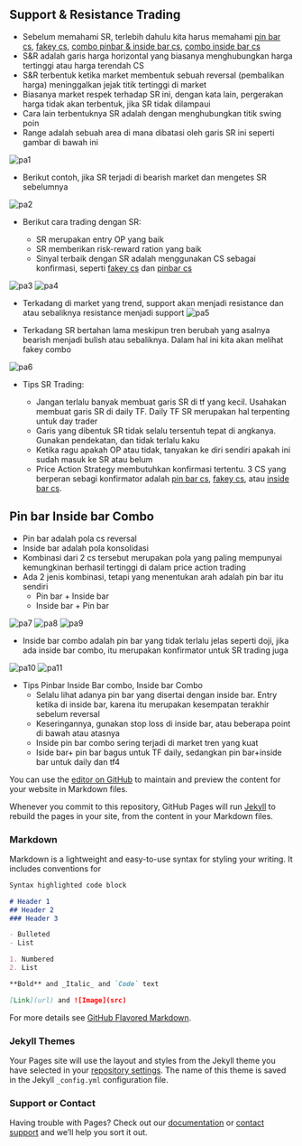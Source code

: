 ## Support & Resistance Trading

* Sebelum memahami SR, terlebih dahulu kita harus memahami [pin bar cs](), [fakey cs](), [combo pinbar & inside bar cs](), [combo inside bar cs]()
* S&R adalah garis harga horizontal yang biasanya menghubungkan harga tertinggi atau harga terendah CS 
* S&R terbentuk ketika market membentuk sebuah reversal (pembalikan harga) meninggalkan jejak titik tertinggi di market
* Biasanya market respek terhadap SR ini, dengan kata lain, pergerakan harga tidak akan terbentuk, jika SR tidak dilampaui
* Cara lain terbentuknya SR adalah dengan menghubungkan titik swing poin
* Range adalah sebuah area di mana dibatasi oleh garis SR ini seperti gambar di bawah ini

![pa1](https://user-images.githubusercontent.com/27078712/88390649-e2d2f300-cde2-11ea-9233-2dbc0f96facd.PNG)


* Berikut contoh, jika SR terjadi di bearish market dan mengetes SR sebelumnya

![pa2](https://user-images.githubusercontent.com/27078712/88390820-347b7d80-cde3-11ea-9f11-dc8e3fd94fc0.PNG)



* Berikut cara trading dengan SR:

  * SR merupakan entry OP yang baik
  * SR memberikan risk-reward ration yang baik
  * Sinyal terbaik dengan SR adalah menggunakan CS sebagai konfirmasi, seperti [fakey cs]() dan [pinbar cs]()
 
![pa3](https://user-images.githubusercontent.com/27078712/88391307-20844b80-cde4-11ea-8f95-d75e0161891f.PNG)
![pa4](https://user-images.githubusercontent.com/27078712/88391403-532e4400-cde4-11ea-8623-b7ce81814fb8.PNG)

* Terkadang di market yang trend, support akan menjadi resistance dan atau sebaliknya resistance menjadi support
![pa5](https://user-images.githubusercontent.com/27078712/88392632-840f7880-cde6-11ea-84ff-01f489b382eb.PNG)


* Terkadang SR bertahan lama meskipun tren berubah yang asalnya bearish menjadi bulish atau sebaliknya. Dalam hal ini kita akan melihat fakey combo 

![pa6](https://user-images.githubusercontent.com/27078712/88392769-c933aa80-cde6-11ea-84a6-bd6cae8607d3.PNG)


* Tips SR Trading:

  * Jangan terlalu banyak membuat garis SR di tf yang kecil. Usahakan membuat garis SR di daily TF. Daily TF SR merupakan hal terpenting untuk day trader
  * Garis yang dibentuk SR tidak selalu tersentuh tepat di angkanya. Gunakan pendekatan, dan tidak terlalu kaku
  * Ketika ragu apakah OP atau tidak, tanyakan ke diri sendiri apakah ini sudah masuk ke SR atau belum
  * Price Action Strategy membutuhkan konfirmasi tertentu. 3 CS yang berperan sebagi konfirmator adalah [pin bar cs](), [fakey cs](), atau [inside bar cs]().



  
 









## Pin bar Inside bar Combo

* Pin bar adalah pola cs reversal
 * Inside bar adalah pola konsolidasi
 * Kombinasi dari 2 cs tersebut merupakan pola yang paling mempunyai kemungkinan berhasil tertinggi di dalam price action trading
 * Ada 2 jenis kombinasi, tetapi yang menentukan arah adalah pin bar itu sendiri
   * Pin bar + Inside bar
   * Inside bar + Pin bar
   
![pa7](https://user-images.githubusercontent.com/27078712/88395896-f5055f00-cdeb-11ea-979b-990d03af28e7.PNG)
![pa8](https://user-images.githubusercontent.com/27078712/88395911-fafb4000-cdeb-11ea-9e54-7c529ed81437.PNG)
![pa9](https://user-images.githubusercontent.com/27078712/88395927-ffbff400-cdeb-11ea-8408-08d47e8f168e.PNG)

* Inside bar combo adalah pin bar yang tidak terlalu jelas seperti doji, jika ada inside bar combo, itu merupakan konfirmator untuk SR trading juga

![pa10](https://user-images.githubusercontent.com/27078712/88397542-44e52580-cdee-11ea-98a4-a281acc42a96.PNG)
![pa11](https://user-images.githubusercontent.com/27078712/88397585-57f7f580-cdee-11ea-9843-08e1b14c094b.PNG)

* Tips Pinbar Inside Bar combo, Inside bar Combo
  * Selalu lihat adanya pin bar yang disertai dengan inside bar. Entry ketika di inside bar, karena itu merupakan kesempatan terakhir sebelum reversal
  * Keseringannya, gunakan stop loss di inside bar, atau beberapa point di bawah atau atasnya
  * Inside pin bar combo sering terjadi di market tren yang kuat
  * Iside bar+ pin bar bagus untuk TF daily, sedangkan pin bar+inside bar untuk daily dan tf4



You can use the [editor on GitHub](https://github.com/itsmecevi/price-action-strategy/edit/master/README.md) to maintain and preview the content for your website in Markdown files.

Whenever you commit to this repository, GitHub Pages will run [Jekyll](https://jekyllrb.com/) to rebuild the pages in your site, from the content in your Markdown files.

### Markdown

Markdown is a lightweight and easy-to-use syntax for styling your writing. It includes conventions for

```markdown
Syntax highlighted code block

# Header 1
## Header 2
### Header 3

- Bulleted
- List

1. Numbered
2. List

**Bold** and _Italic_ and `Code` text

[Link](url) and ![Image](src)
```

For more details see [GitHub Flavored Markdown](https://guides.github.com/features/mastering-markdown/).

### Jekyll Themes

Your Pages site will use the layout and styles from the Jekyll theme you have selected in your [repository settings](https://github.com/itsmecevi/price-action-strategy/settings). The name of this theme is saved in the Jekyll `_config.yml` configuration file.

### Support or Contact

Having trouble with Pages? Check out our [documentation](https://help.github.com/categories/github-pages-basics/) or [contact support](https://github.com/contact) and we’ll help you sort it out.
